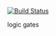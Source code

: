 [![Build Status](https://app.travis-ci.com/ArturAssisComp/rust-practice.svg?token=G23Ly9XjK7ptqxEbVx2R&branch=master)](https://app.travis-ci.com/ArturAssisComp/rust-practice)

logic gates